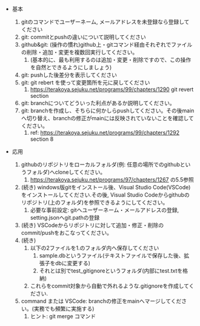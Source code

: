 * 基本
    1. gitのコマンドでユーザーネーム, メールアドレスを未登録なら登録してください
    1. git: commitとpushの違いについて説明してください
    1. github&git: (操作の慣れ)github上・gitコマンド経由それぞれでファイルの削除・追加・変更を複数回実行してください。
        1. (基本的に、最も利用するのは追加・変更・削除ですので、この操作を自然とできるようにしましょう)
    1. git: pushした後差分を表示してください
    1. git: git rebert を使って変更箇所を元に戻してください
        1. https://terakoya.sejuku.net/programs/99/chapters/1290 git revert section
    1. git: branchについてどういった利点があるか説明してください。
    1. git: branchを作成し、そちらに何かしらpushしてください。その後mainへ切り替え、branchの修正がmainには反映されていないことを確認してください。
        1. ref: https://terakoya.sejuku.net/programs/99/chapters/1292 section 8


* 応用
    1. githubのリポジトリをローカルフォルダ(例: 任意の場所でのgithubというフォルダ)へcloneしてください。
        1. https://terakoya.sejuku.net/programs/97/chapters/1267 の5.5参照
    1. (続き) windows版gitをインストール後、Visual Studio Code(VSCode)をインストールしてください.その後, Visual Studio Codeからgithubのリポジトリ(上のフォルダ)を参照できるようにしてください。
        1. 必要な事前設定: gitへユーザーネーム・メールアドレスの登録, setting.jsonへgit.pathの登録
    1. (続き) VSCodeからリポジトリに対して追加・修正・削除のcommit/pushをおこなってください。
    1. (続き)
        1. 以下の2ファイルを1.のフォルダ内へ保存してください
            1. sample.dbというファイル(テキストファイルで保存した後、拡張子をdbに変更する)
            1. それとは別でtest_gitignoreというフォルダ(内部にtest.txtを格納)
        1. これらをcommit対象から自動で外れるような.gitignoreを作成してください.
    1. command または VSCode: branchの修正をmainへマージしてください。(実務でも頻繁に実施する)
        1. ヒント: git merge コマンド